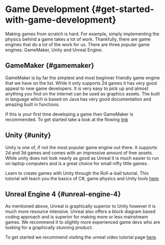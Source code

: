 # Game Development {#get-started-with-game-development}

Making games from scratch is hard. For example, simply implementing the physics behind a game takes a lot of work. Thankfully, there are game engines that do a lot of the work for us. There are three popular game engines: GameMaker, Unity and Unreal Engine.

## GameMaker {#gamemaker}

GameMaker is by far the simplest and most beginner friendly game engine that we have on the list. While it only supports 2d games it has very good appeal to new game developers. It is very easy to pick up and almost anything you find on the internet can be used as graphics assets. The built in language which is based on Java has very good documentation and amazing built in functions.

If this is your first time developing a game then GameMaker is recommended. To get started take a look at the flowing [link](https://www.yoyogames.com/learn)

## Unity {#unity}

Unity is one of, if not the most popular game engine out there. It supports 2d and 3d games and comes with an impressive amount of free assets. While unity does not look nearly as good as Unreal it is much easier to run on laptop computers and is a great choice for small nifty little games.

Learn to create games with Unity through the Roll-a-ball tutorial. This tutorial will teach you the basics of C\#, game physics and Unity tools [here](https://unity3d.com/learn/tutorials/s/roll-ball-tutorial).

## Unreal Engine 4 {#unreal-engine-4}

As mentioned above, Unreal is graphically superior to Unity however it is much more resource intensive. Unreal also offers a block diagram based coding approach and is superior for making more or less mainstream games. We recommend it to slightly more experienced game devs who are looking for a graphically stunning product.

To get started we recommend visiting the unreal video tutorial page [here](https://docs.unrealengine.com/latest/INT/Videos/).

